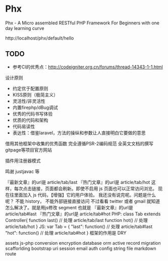 Phx
===

Phx - A Micro assembled  RESTful PHP Framework For Beginners with one day learning curve

http://localhost/phx/default/hello

## TODO
- 参考CI的优秀点：http://codeigniter.org.cn/forums/thread-14343-1-1.html

设计原则
- 约定优于配置原则
- KISS原则（极简主义）
- 灵活性/非灵活性
- 内置firephp/dBug调试
- 优秀的代码书写体验
- 优质的代码和架构
- 代码易读性
- 表达性：借鉴laravel，方法的操纵和参数让人直接明白它要做的意思

借用其他框架中收集的优秀函数
完全遵循PSR-2编码规范
全英文文档的撰写
gitpage等项目官方网站

插件用注册器模式

鸣谢 justjavac 等


『最新文章』的url是 article/tab/last
『热门文章』的url是 article/tab/hot
这样，每次点击链接，页面都会刷新。即使不启用 js 页面也可以正常访问浏览。
现在往里面加入 js 代码，【增强】它的用户体验。
我还没有说完呢。问题是什么呢？
不能 history，
不能外部链接直接访问
不过看看 twitter 或者 gmail 就知道怎么解决了。就是用js修改 segment
也就是
『最新文章』的url是 article/tab#last
『热门文章』的url是 article/tab#hot
PHP:
class Tab extends Controller{
    function last() // 处理 article/tab/last
    function hot()  // 处理 article/tab/hot
}
JS:
var Tab = {
    "last": function() // 处理 article/tab#last
    "hot": function()  // 处理 article/tab#hot
}
框架的作用是 DRY



assets
js-php conversion
encryption
database
	orm
	active record
	migration
	scafforlding
bootstrap
uri
session
email
auth
config
string
file
markdown
route



